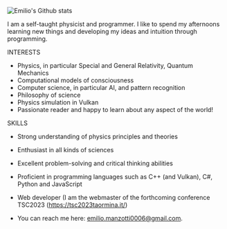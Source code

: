 ![Emilio's Github stats](https://github-readme-stats.vercel.app/api?username=emilim&theme=github_dark)

I am a self-taught physicist and programmer. I like to spend my afternoons learning new things and developing my ideas and intuition through programming. 

INTERESTS
- Physics, in particular Special and General Relativity, Quantum Mechanics
- Computational models of consciousness
- Computer science, in particular AI, and pattern recognition
- Philosophy of science
- Physics simulation in Vulkan
- Passionate reader and happy to learn about any aspect of the world!

SKILLS
- Strong understanding of physics principles and theories
- Enthusiast in all kinds of sciences
- Excellent problem-solving and critical thinking abilities
- Proficient in programming languages such as C++ (and Vulkan), C#, Python and JavaScript
- Web developer (I am the webmaster of the forthcoming conference TSC2023 (https://tsc2023taormina.it/) 

- You can reach me here: emilio.manzotti0006@gmail.com.

